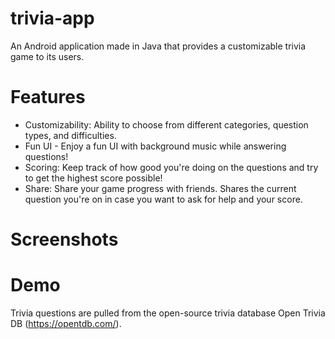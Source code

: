 # trivia-app

An Android application made in Java that provides a customizable trivia game to its users.

# Features
* Customizability: Ability to choose from different categories, question types, and difficulties.
* Fun UI - Enjoy a fun UI with background music while answering questions!
* Scoring: Keep track of how good you're doing on the questions and try to get the highest score possible!
* Share: Share your game progress with friends. Shares the current question you're on in case you want to ask for help and your score.

# Screenshots

# Demo

Trivia questions are pulled from the open-source trivia database Open Trivia DB (https://opentdb.com/).
